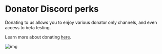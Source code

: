 # Donator Discord perks

Donating to us allows you to enjoy various donator only channels, and even access to beta testing.

Learn more about donating [here](/docs/how-can-i-contribute).

![img](https://i.imgur.com/2ckNYyG.png)
